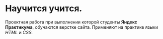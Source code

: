 # **Научится учится.**
Проектная работа при выполнении которой студенты **Яндекс Практикума**, обучаются верстке сайта.  Применяют на практике языки *HTML* и *CSS*.
